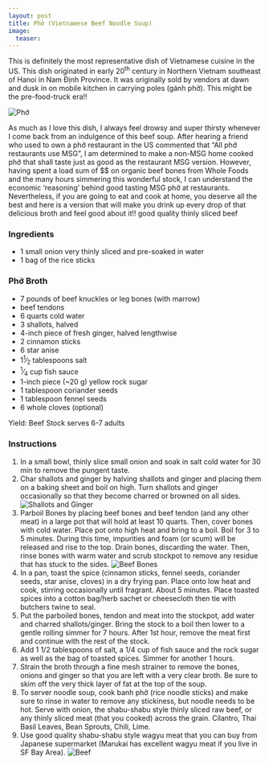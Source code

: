 ```yaml
---
layout: post
title: Phở (Vietnamese Beef Noodle Soup)
image:
  teaser: 
---
```


This is definitely the most representative dish of Vietnamese cuisine in the US. This dish originated in early 20<sup>th</sup> century in Northern Vietnam southeast of Hanoi in Nam Định Province. It was originally sold by vendors at dawn and dusk in on mobile kitchen in carrying poles (gánh phở). This might be the pre-food-truck era!!


![Phở][1]

As much as I love this dish, I always feel drowsy and super thirsty whenever I come back from an indulgence of this beef soup. After hearing a friend who used to own a phở restaurant in the US commented that &ldquo;All phở restaurants use MSG&rdquo;, I am determined to make a non-MSG home cooked phở that shall taste just as good as the restaurant MSG version. However, having spent a load sum of $$ on organic beef bones from Whole Foods and the many hours simmering this wonderful stock, I can understand the economic &lsquo;reasoning&rsquo; behind good tasting MSG phở at restaurants. Nevertheless, if you are going to eat and cook at home, you deserve all the best and here is a version that will make you drink up every drop of that delicious broth and feel good about it!!
good quality thinly sliced beef

### Ingredients
- 1 small onion very thinly sliced and pre-soaked in water
- 1 bag of the rice sticks

### Phở Broth
- 7 pounds of beef knuckles or leg bones (with marrow)
- beef tendons
- 6 quarts cold water
- 3 shallots, halved
- 4-inch piece of fresh ginger, halved lengthwise
- 2 cinnamon sticks
- 6 star anise
- 1<sup>1</sup>&frasl;<sub>2</sub> tablespoons salt
- <sup>1</sup>&frasl;<sub>4</sub> cup fish sauce
- 1-inch piece (~20 g) yellow rock sugar
- 1 tablespoon coriander seeds 
- 1 tablespoon fennel seeds
- 6 whole cloves (optional)

Yield: Beef Stock serves 6-7 adults

### Instructions
1. In a small bowl, thinly slice small onion and soak in salt cold water for 30 min to remove the pungent taste.
1. Char shallots and ginger by halving shallots and ginger and placing them on a baking sheet and boil on high. Turn shallots and ginger occasionally so that they become charred or browned on all sides.
![Shallots and Ginger][2]
1. Parboil Bones by placing beef bones and beef tendon (and any other meat) in a large pot that will hold at least 10 quarts. Then, cover bones with cold water. Place pot onto high heat and bring to a boil. Boil for 3 to 5 minutes. During this time, impurities and foam (or scum) will be released and rise to the top. Drain bones, discarding the water. Then, rinse bones with warm water and scrub stockpot to remove any residue that has stuck to the sides.
![Beef Bones][3]
1. In a pan, toast the spice (cinnamon sticks, fennel seeds, coriander seeds, star anise, cloves) in a dry frying pan. Place onto low heat and cook, stirring occasionally until fragrant. About 5 minutes. Place toasted spices into a cotton bag/herb sachet or cheesecloth then tie with butchers twine to seal.
1. Put the parboiled bones, tendon and meat into the stockpot, add water and charred shallots/ginger. Bring the stock to a boil then lower to a gentle rolling simmer for 7 hours. After 1st hour, remove the meat first and continue with the rest of the stock.
1. Add 1 1/2 tablespoons of salt, a 1/4 cup of fish sauce and the rock sugar as well as the bag of toasted spices. Simmer for another 1 hours.
1. Strain the broth through a fine mesh strainer to remove the bones, onions and ginger so that you are left with a very clear broth. Be sure to skim off the very thick layer of fat at the top of the soup.
1. To server noodle soup, cook banh phở (rice noodle sticks) and make sure to rinse in water to remove any stickiness, but noodle needs to be hot. Serve with onion, the shabu-shabu style thinly sliced raw beef, or any thinly sliced meat (that you cooked) across the grain. Cilantro, Thai Basil Leaves, Bean Sprouts, Chili, Lime. 
1. Use good quality shabu-shabu style wagyu meat that you can buy from Japanese supermarket (Marukai has excellent wagyu meat if you live in SF Bay Area).
![Beef][4]

[1]: http://media.tumblr.com/6bcb2eb5905d188b20c538bd445a6f10/tumblr_inline_nbt7yvu2Y91sn7z7o.jpg
[2]: http://media.tumblr.com/d785b67db480db829d2bd7f8c48727f5/tumblr_inline_nbt90pskY31sn7z7o.jpg
[3]: http://media.tumblr.com/9711a625aa6e03f1b89a45d0a25a18c8/tumblr_inline_nbt8v2KeEX1sn7z7o.jpg
[4]: http://media.tumblr.com/d30e012f882c76eb4c317ae1b344f8df/tumblr_inline_nbt9fr0BSG1sn7z7o.jpg
